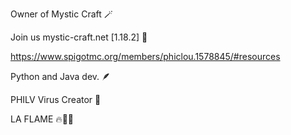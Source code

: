 Owner of Mystic Craft 🪄

Join us mystic-craft.net [1.18.2] 🔗

https://www.spigotmc.org/members/phiclou.1578845/#resources 

Python and Java dev. 🪶

PHILV Virus Creator 💫

LA FLAME 🔥🤎🌵
